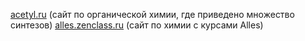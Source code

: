 [acetyl.ru]() (сайт по органической химии, где приведено множество синтезов)
[alles.zenclass.ru]() (сайт по химии с курсами Alles)
